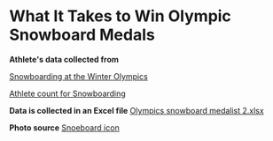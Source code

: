 # What It Takes to Win Olympic Snowboard Medals
**Athlete's data collected from**

[Snowboarding at the Winter Olympics](https://en.wikipedia.org/wiki/Snowboarding_at_the_Winter_Olympics)

[Athlete count for Snowboarding](https://www.olympedia.org/counts/sport/SBD)

**Data is collected in an Excel file**
[Olympics snowboard medalist 2.xlsx](https://github.com/user-attachments/files/20654425/Olympics.snowboard.medalist.2.xlsx)

**Photo source**
[Snoeboard icon](https://www.istockphoto.com/search/2/image?mediatype=illustration&phrase=snowboarding+icon)
